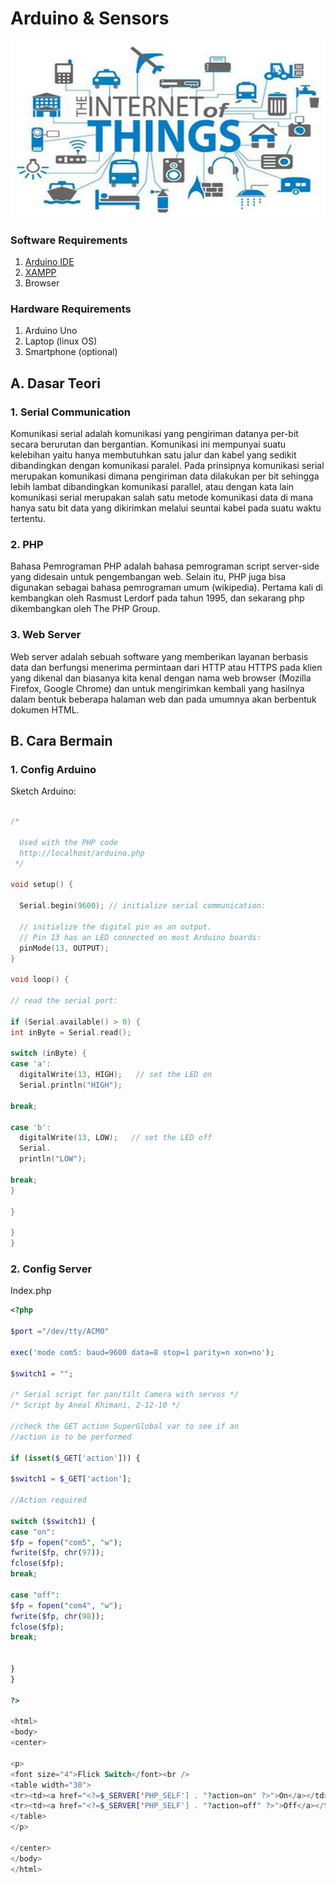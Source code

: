 # Arduino & Sensors

<img src="assets/header.png" alt="Arduino">

### Software Requirements
1. [Arduino IDE](https://www.arduino.cc/en/Main/Software)
2. [XAMPP](https://www.apachefriends.org/download.html)
3. Browser
		
### Hardware Requirements
1. Arduino Uno
2. Laptop (linux OS)
3. Smartphone (optional)

## A. Dasar Teori
### 1. Serial Communication

Komunikasi serial adalah komunikasi yang pengiriman datanya per-bit secara berurutan dan bergantian. Komunikasi ini mempunyai suatu kelebihan yaitu hanya membutuhkan satu jalur dan kabel yang sedikit dibandingkan dengan komunikasi paralel. Pada prinsipnya komunikasi serial merupakan komunikasi dimana pengiriman data dilakukan per bit sehingga lebih lambat dibandingkan komunikasi parallel, atau dengan kata lain komunikasi serial merupakan salah satu metode komunikasi data di mana hanya satu bit data yang dikirimkan melalui seuntai kabel pada suatu waktu tertentu.

### 2. PHP

Bahasa Pemrograman PHP adalah bahasa pemrograman script server-side yang didesain untuk pengembangan web. Selain itu, PHP juga bisa digunakan sebagai bahasa pemrograman umum (wikipedia). Pertama kali di kembangkan oleh Rasmust Lerdorf pada tahun 1995, dan sekarang php dikembangkan oleh The PHP Group.

### 3. Web Server

Web server adalah sebuah software yang memberikan layanan berbasis data dan berfungsi menerima permintaan dari HTTP atau HTTPS pada klien yang dikenal dan biasanya kita kenal dengan nama web browser (Mozilla Firefox, Google Chrome) dan untuk mengirimkan kembali yang hasilnya dalam bentuk beberapa halaman web dan pada umumnya akan berbentuk dokumen HTML.

## B. Cara Bermain

### 1. Config Arduino

Sketch Arduino:

```C

/*

  Used with the PHP code
  http://localhost/arduino.php
 */

void setup() {                

  Serial.begin(9600); // initialize serial communication:

  // initialize the digital pin as an output.
  // Pin 13 has an LED connected on most Arduino boards:
  pinMode(13, OUTPUT);     
}

void loop() {

// read the serial port:

if (Serial.available() > 0) {
int inByte = Serial.read();

switch (inByte) {
case 'a':
  digitalWrite(13, HIGH);   // set the LED on
  Serial.println("HIGH");
  
break;

case 'b':
  digitalWrite(13, LOW);   // set the LED off
  Serial.
  println("LOW");

break;
}

}

}
}
```


### 2. Config Server

Index.php

```PHP
<?php

$port ="/dev/tty/ACM0"

exec('mode com5: baud=9600 data=8 stop=1 parity=n xon=no');

$switch1 = "";

/* Serial script for pan/tilt Camera with servos */
/* Script by Aneal Khimani, 2-12-10 */

//check the GET action SuperGlobal var to see if an
//action is to be performed

if (isset($_GET['action'])) {

$switch1 = $_GET['action'];

//Action required

switch ($switch1) {
case "on":
$fp = fopen("com5", "w");
fwrite($fp, chr(97));
fclose($fp);
break;

case "off":
$fp = fopen("com4", "w");
fwrite($fp, chr(98));
fclose($fp);
break;


}
}

?>

<html>
<body>
<center>

<p>
<font size="4">Flick Switch</font><br />
<table width="30">
<tr><td><a href="<?=$_SERVER['PHP_SELF'] . "?action=on" ?>">On</a></td><td><?php if($switch1 == 'on'){echo "<b>ON</b>";} ?></td></tr>
<tr><td><a href="<?=$_SERVER['PHP_SELF'] . "?action=off" ?>">Off</a></td><td><?php if($switch1 == 'off'){echo "<b>OFF</b>";} ?></td></tr>
</table>
</p>

</center>
</body>
</html>

```
